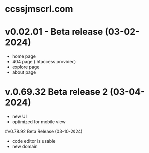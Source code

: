 # ccssjmscrl.com

# v0.02.01 - Beta release (03-02-2024)
- home page
- 404 page (.htaccess provided)
- explore page
- about page

# v.0.69.32 Beta release 2 (03-04-2024)
- new UI
- optimized for mobile view

#v0.78.92 Beta Release (03-10-2024)
- code editor is usable
- new domain
